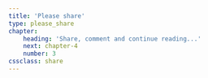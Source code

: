 ```yaml
---
title: 'Please share'
type: please_share
chapter:
    heading: 'Share, comment and continue reading...'
    next: chapter-4
    number: 3
cssclass: share
---
```


